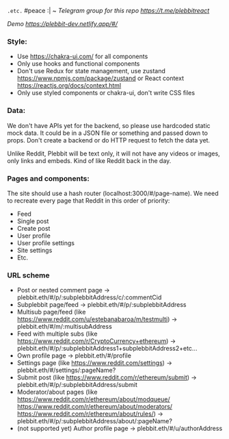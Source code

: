 `.etc.` #peace :|
~
_Telegram group for this repo https://t.me/plebbitreact_

_Demo https://plebbit-dev.netlify.app/#/_

### Style:

- Use https://chakra-ui.com/ for all components
- Only use hooks and functional components
- Don't use Redux for state management, use zustand https://www.npmjs.com/package/zustand or React context https://reactjs.org/docs/context.html
- Only use styled components or chakra-ui, don't write CSS files

### Data:

We don't have APIs yet for the backend, so please use hardcoded static mock data. It could be in a JSON file or something and passed down to props. Don't create a backend or do HTTP request to fetch the data yet.

Unlike Reddit, Plebbit will be text only, it will not have any videos or images, only links and embeds. Kind of like Reddit back in the day.

### Pages and components:

The site should use a hash router (localhost:3000/#/page-name). We need to recreate every page that Reddit in this order of priority:

- Feed
- Single post
- Create post
- User profile
- User profile settings
- Site settings
- Etc.

### URL scheme

- Post or nested comment page -> plebbit.eth/#/p/:subplebbitAddress/c/:commentCid
- Subplebbit page/feed -> plebbit.eth/#/p/:subplebbitAddress
- Multisub page/feed (like https://www.reddit.com/u/estebanabaroa/m/testmulti) -> plebbit.eth/#/m/:multisubAddress
- Feed with multiple subs (like https://www.reddit.com/r/CryptoCurrency+ethereum) -> plebbit.eth/#/p/:subplebbitAddress1+subplebbitAddress2+etc...
- Own profile page -> plebbit.eth/#/profile
- Settings page (like https://www.reddit.com/settings) -> plebbit.eth/#/settings/:pageName?
- Submit post (like https://www.reddit.com/r/ethereum/submit) -> plebbit.eth/#/p/:subplebbitAddress/submit
- Moderator/about pages (like https://www.reddit.com/r/ethereum/about/modqueue/ https://www.reddit.com/r/ethereum/about/moderators/ https://www.reddit.com/r/ethereum/about/rules/) -> plebbit.eth/#/p/:subplebbitAddress/about/:pageName?
- (not supported yet) Author profile page -> plebbit.eth/#/u/authorAddress
